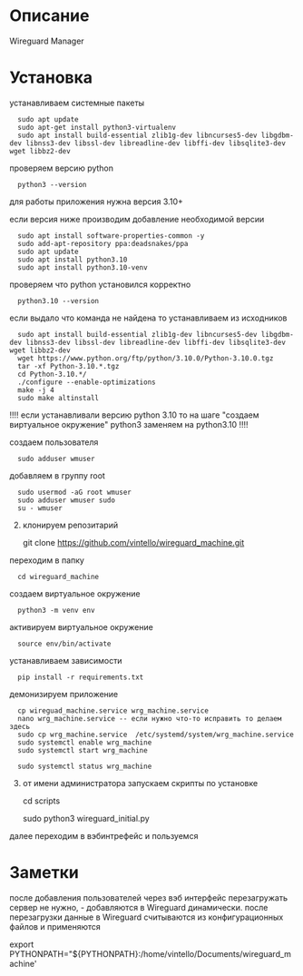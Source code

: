 # Описание

Wireguard Manager

# Установка

устанавливаем системные пакеты

      sudo apt update
      sudo apt-get install python3-virtualenv
      sudo apt install build-essential zlib1g-dev libncurses5-dev libgdbm-dev libnss3-dev libssl-dev libreadline-dev libffi-dev libsqlite3-dev wget libbz2-dev

проверяем версию python
      
      python3 --version

для работы приложения нужна версия 3.10+

если версия ниже производим добавление необходимой версии

      sudo apt install software-properties-common -y
      sudo add-apt-repository ppa:deadsnakes/ppa
      sudo apt update
      sudo apt install python3.10
      sudo apt install python3.10-venv

проверяем что python установился корректно

      python3.10 --version

если выдало что команда не найдена то устанавливаем из исходников

      sudo apt install build-essential zlib1g-dev libncurses5-dev libgdbm-dev libnss3-dev libssl-dev libreadline-dev libffi-dev libsqlite3-dev wget libbz2-dev
      wget https://www.python.org/ftp/python/3.10.0/Python-3.10.0.tgz
      tar -xf Python-3.10.*.tgz
      cd Python-3.10.*/
      ./configure --enable-optimizations
      make -j 4
      sudo make altinstall

!!!! если устанавливали версию python 3.10 то на шаге "создаем виртуальное окружение" python3 заменяем на python3.10 !!!!

создаем пользователя

      sudo adduser wmuser

добавляем в группу root

      sudo usermod -aG root wmuser
      sudo adduser wmuser sudo
      su - wmuser


2. клонируем репозитарий


      git clone https://github.com/vintello/wireguard_machine.git

переходим в папку 

      cd wireguard_machine

создаем виртуальное окружение

      python3 -m venv env

активируем виртуальное окружение 

      source env/bin/activate

устанавливаем зависимости 

      pip install -r requirements.txt

демонизируем приложение

      cp wireguad_machine.service wrg_machine.service
      nano wrg_machine.service -- если нужно что-то исправить то делаем здесь
      sudo cp wrg_machine.service  /etc/systemd/system/wrg_machine.service
      sudo systemctl enable wrg_machine
      sudo systemctl start wrg_machine

      sudo systemctl status wrg_machine

3. от имени администратора запускаем скрипты по установке 
      
      cd scripts

      sudo python3 wireguard_initial.py

далее переходим в вэбинтрефейс и пользуемся 


# Заметки
   после добавления пользователей через вэб интерфейс перезагружать сервер не нужно, - добавляются в Wireguard динамически.
   после перезагрузки данные в Wireguard считываются из конфигурационных файлов и применяются

   export PYTHONPATH="${PYTHONPATH}:/home/vintello/Documents/wireguard_machine'


   
      
